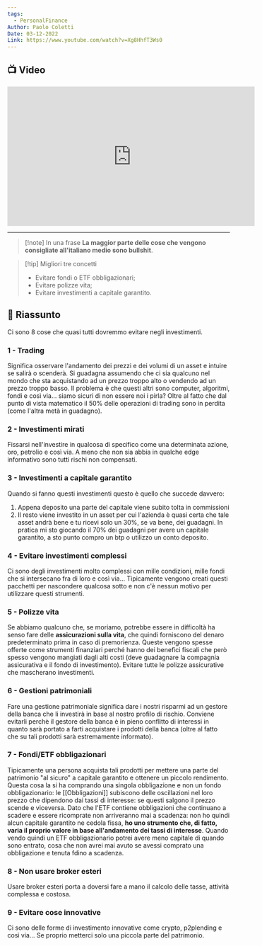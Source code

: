 ```yaml
---
tags:
  - PersonalFinance
Author: Paolo Coletti
Date: 03-12-2022
Link: https://www.youtube.com/watch?v=Xg8HhfT3Ws0
---
```

## 📺 Video
<div class="iframe-container">
  <iframe width="560" height="315" src="https://www.youtube.com/embed/Xg8HhfT3Ws0" title="YouTube video player" frameborder="0" allow="accelerometer; autoplay; clipboard-write; encrypted-media; gyroscope; picture-in-picture" allowfullscreen></iframe>
</div>

---

> [!note] In una frase
> **La maggior parte delle cose che vengono consigliate all'italiano medio sono bullshit**.

> [!tip] Migliori tre concetti
> - Evitare fondi o ETF obbligazionari;
> - Evitare polizze vita;
> - Evitare investimenti a capitale garantito.

## 📒 Riassunto
Ci sono 8 cose che quasi tutti dovremmo evitare negli investimenti.
### 1 - Trading
Significa osservare l'andamento dei prezzi e dei volumi di un asset e intuire se salirà o scenderà. Si guadagna assumendo che ci sia qualcuno nel mondo che sta acquistando ad un prezzo troppo alto o vendendo ad un prezzo troppo basso.
Il problema è che questi altri sono computer, algoritmi, fondi e così via... siamo sicuri di non essere noi i pirla?
Oltre al fatto che dal punto di vista matematico il 50% delle operazioni di trading sono in perdita (come l'altra metà in guadagno).
### 2 - Investimenti mirati
Fissarsi nell'investire in qualcosa di specifico come una determinata azione, oro, petrolio e così via.
A meno che non sia abbia in qualche edge informativo sono tutti rischi non compensati.
### 3 - Investimenti a capitale garantito
Quando si fanno questi investimenti questo è quello che succede davvero:
1. Appena deposito una parte del capitale viene subito tolta in commissioni
2. Il resto viene investito in un asset per cui l'azienda è quasi certa che tale asset andrà bene e tu ricevi solo un 30%, se va bene, dei guadagni.
In pratica mi sto giocando il 70% dei guadagni per avere un capitale garantito, a sto punto compro un btp o utilizzo un conto deposito.
### 4 - Evitare investimenti complessi
Ci sono degli investimenti molto complessi con mille condizioni, mille fondi che si intersecano fra di loro e così via... Tipicamente vengono creati questi pacchetti per nascondere qualcosa sotto e non c'è nessun motivo per utilizzare questi strumenti.
### 5 - Polizze vita
Se abbiamo qualcuno che, se moriamo, potrebbe essere in difficoltà ha senso fare delle **assicurazioni sulla vita**, che quindi forniscono del denaro predeterminato prima in caso di premorienza.
Queste vengono spesse offerte come strumenti finanziari perché hanno dei benefici fiscali che però spesso vengono mangiati dagli alti costi (deve guadagnare la compagnia assicurativa e il fondo di investimento).
Evitare tutte le polizze assicurative che mascherano investimenti.
### 6 - Gestioni patrimoniali
Fare una gestione patrimoniale significa dare i nostri risparmi ad un gestore della banca che li investirà in base al nostro profilo di rischio.
Conviene evitarli perchè il gestore della banca è in pieno conflitto di interessi in quanto sarà portato a farti acquistare i prodotti della banca (oltre al fatto che su tali prodotti sarà estremamente informato).
### 7 - Fondi/ETF obbligazionari
Tipicamente una persona acquista tali prodotti per mettere una parte del patrimonio "al sicuro" a capitale garantito e ottenere un piccolo rendimento.
Questa cosa la si ha comprando una singola obbligazione e non un fondo obbligazionario: le [[Obbligazioni]] subiscono delle oscillazioni nel loro prezzo che dipendono dai tassi di interesse: se questi salgono il prezzo scende e viceversa.
Dato che l'ETF contiene obbligazioni che continuano a scadere e essere ricomprate non arriveranno mai a scadenza: non ho quindi alcun capitale garantito ne cedola fissa, **ho uno strumento che, di fatto, varia il proprio valore in base all'andamento dei tassi di interesse**.
Quando vendo quindi un ETF obbligazionario potrei avere meno capitale di quando sono entrato, cosa che non avrei mai avuto se avessi comprato una obbligazione e tenuta fdino a scadenza.
### 8 - Non usare broker esteri
Usare broker esteri porta a doversi fare a mano il calcolo delle tasse, attività complessa e costosa.
### 9 - Evitare cose innovative
Ci sono delle forme di investimento innovative come crypto, p2plending e così via... Se proprio metterci solo una piccola parte del patrimonio.
